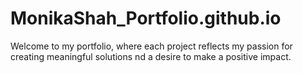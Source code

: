 # MonikaShah_Portfolio.github.io
Welcome to my portfolio, where each project reflects my passion for creating meaningful solutions nd a desire to make a positive impact.
